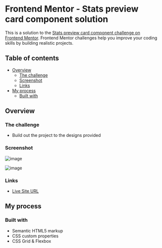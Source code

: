 # Frontend Mentor - Stats preview card component solution

This is a solution to the [Stats preview card component challenge on Frontend Mentor](https://www.frontendmentor.io/challenges/stats-preview-card-component-8JqbgoU62). Frontend Mentor challenges help you improve your coding skills by building realistic projects. 

## Table of contents

- [Overview](#overview)
  - [The challenge](#the-challenge)
  - [Screenshot](#screenshot)
  - [Links](#links)
- [My process](#my-process)
  - [Built with](#built-with)

## Overview

### The challenge

- Build out the project to the designs provided

### Screenshot

![image](https://user-images.githubusercontent.com/71193719/121100783-e7bd4d00-c7d0-11eb-9681-05aa586d3927.png)

![image](https://user-images.githubusercontent.com/71193719/121100921-2e12ac00-c7d1-11eb-8ec2-1e555417b5f5.png)


### Links

- [Live Site URL](https://mariagabs.github.io/preview-card/)

## My process

### Built with

- Semantic HTML5 markup
- CSS custom properties
- CSS Grid & Flexbox
